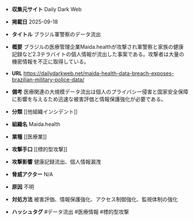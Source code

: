 - **収集元サイト**
Daily Dark Web

- **掲載日**
2025-09-18

- **タイトル**
ブラジル軍警察のデータ流出

- **概要**
ブラジルの医療管理企業Maida.healthが攻撃され軍警察と家族の健康記録など2.3テラバイトの個人情報が流出した事案である。攻撃者は大量の機密情報を不正に取得している。

- **URL**
https://dailydarkweb.net/maida-health-data-breach-exposes-brazilian-military-police-data/

- **備考**
医療関連の大規模データ流出は個人のプライバシー侵害と国家安全保障に影響を与えるため迅速な被害評価と情報保護強化が必要である。

- **分類**
[[他組織インシデント]]

- **組織名**
Maida.health

- **業種**
[[医療業]]

- **攻撃手口**
[[標的型攻撃]]

- **攻撃影響**
健康記録流出、個人情報漏洩

- **脅威アクター**
N/A

- **原因**
不明

- **対処方法**
被害評価、情報保護強化、アクセス制御強化、監視体制の強化

- **ハッシュタグ**
#データ流出 #医療情報 #標的型攻撃
